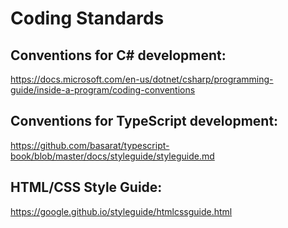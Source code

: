 # Coding Standards

## Conventions for C# development: 

https://docs.microsoft.com/en-us/dotnet/csharp/programming-guide/inside-a-program/coding-conventions

## Conventions for TypeScript development:

https://github.com/basarat/typescript-book/blob/master/docs/styleguide/styleguide.md

## HTML/CSS Style Guide:

https://google.github.io/styleguide/htmlcssguide.html
